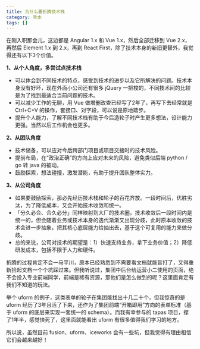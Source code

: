 ```yaml
---
title: 为什么要折腾技术栈
category: 吹水
tags: []
---
```


在刚入职那会儿，这边都是 Angular 1.x 和 Vue 1.x，然后全部迁移到 Vue 2.x，再然后 Element 1.x 到 2.x，再到 React First，除了技术本身的新旧更替外，我觉得还有以下3个价值。

<!-- more -->

**1、从个人角度，多尝试点技术栈**

- 可以体会到不同技术的特点，感受到技术的进步以及它所解决的问题。技术本身没有好坏，现在外面小公司还有很多 jQuery 一把梭的，不同技术间的比较是为了找到最适合当前问题的技术。
- 可以减少工作的无聊，用 Vue 做增删改查已经写了2年了，再写下去经常就是 Ctrl+C+V 的操作，套接口、对字段，可以说是原地踏步。
- 提升个人能力，了解不同技术栈有助于今后造轮子时产生更多想法，设计能力更强。当然以后工作机会也更多。



**2、从团队角度**

- 技术储备，可以应对今后跨部门项目或项目交接时的技术风险。
- 提前布局，在“政治正确”的方向上应对未来的风险，避免类似后端 python / go 转 java 的被动。
- 鼓励探索，想法碰撞，激发潜能，有助于提升团队整体实力。



**3、从公司角度**

- 如果要鼓励探索，那必先经历技术栈和轮子的百花齐放。一段时间后，优胜劣汰，为了降低成本，又会开始技术收敛和统一。
- 「分久必合、合久必分」同样映射到大厂的技术圈，技术收敛后一段时间内是统一的，但会随着业务或技术本身的迭代渐渐又出现分歧，此时原本收敛的技术会进一步抽象，把其核心底层能力给抽出去，基于这个可复用的能力来做分歧。
- 总的来说，公司对技术的期望是：1）快速支持业务，拿下业务价值；2）降低研发成本，包括不限于人力和硬件。



折腾的过程肯定不会一马平川，原本已经熟悉到不需要看文档就能盲打了，又得重新拾起文档一个个坑踩过来。但我听说过，集团中后台给运营小二使用的页面，绝不会投入专业前端同学，前端是稀有资源，那他们是怎么做到的呢？这里面肯定有我们不知道的玩法。

举个 uform 的例子，这类表单的轮子在集团能找出十几二十个，但我惊奇的是 uform 经历了3年且活了下来，还作为了集团前端“开箱即用”方向的表单标准（基于 uform 的底层来实现一套统一的 schema）。而我有幸参与的 tapas 项目，撑了1年半，感觉快死了，这里面就能看出 uform 有很多值得我们学习的地方。

所以说，虽然目前 fusion、uform、iceworks 会有一些坑，但我觉得有理由相信它们会越来越好！